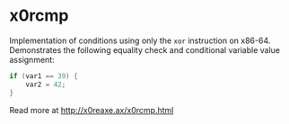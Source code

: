 # x0rcmp

Implementation of conditions using only the `xor` instruction on x86-64.   
Demonstrates the following equality check and conditional variable value assignment:  
```c
if (var1 == 39) {
    var2 = 42;
} 
```

Read more at http://x0reaxe.ax/x0rcmp.html
